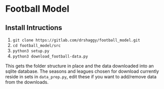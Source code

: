 # Football Model

## Install Intructions

1. `git clone https://gitlab.com/drshaggy/football_model.git`
1. `cd football_model/src`
1. `python3 setup.py`
1. `python3 download_football-data.py`

This gets the folder structure in place and the data downloaded into an sqlite 
database. The seasons and leagues chosen for download currently reside in sets 
in `data_prep.py`, edit these if you want to add/remove data from the downloads.

